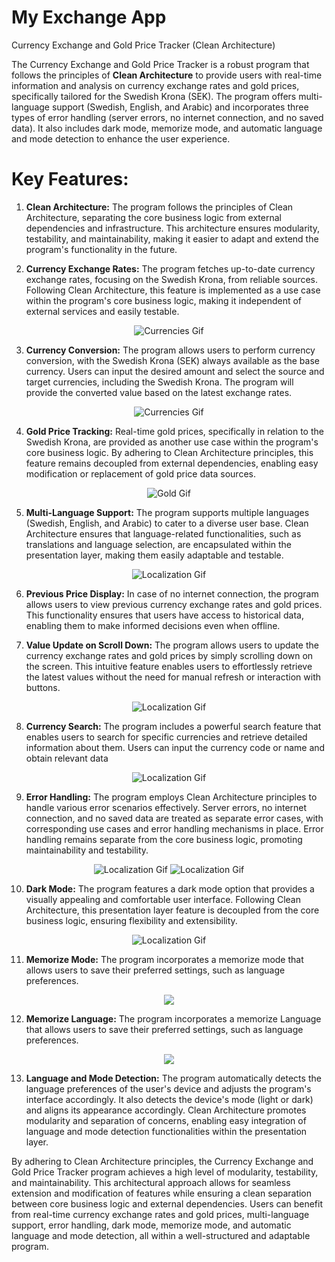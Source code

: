# My Exchange App


  
Currency Exchange and Gold Price Tracker (Clean Architecture)

The Currency Exchange and Gold Price Tracker is a robust program that follows the principles of **Clean Architecture** to provide users with real-time information and analysis on currency exchange rates and gold prices, specifically tailored for the Swedish Krona (SEK). The program offers multi-language support (Swedish, English, and Arabic) and incorporates three types of error handling (server errors, no internet connection, and no saved data). It also includes dark mode, memorize mode, and automatic language and mode detection to enhance the user experience.

# Key Features:

1. **Clean Architecture:** The program follows the principles of Clean Architecture, separating the core business logic from external dependencies and infrastructure. This architecture ensures modularity, testability, and maintainability, making it easier to adapt and extend the program's functionality in the future.
    
2.  **Currency Exchange Rates:** The program fetches up-to-date currency exchange rates, focusing on the Swedish Krona, from reliable sources. Following Clean Architecture, this feature is implemented as a use case within the program's core business logic, making it independent of external services and easily testable.


<p align="center">  <img src="https://media.giphy.com/media/v1.Y2lkPTc5MGI3NjExMjIzMTk0ZjkwMzM4NDE5MWQ0ODU5NTEwODk4ZTdjNjdjMDljN2U5NCZlcD12MV9pbnRlcm5hbF9naWZzX2dpZklkJmN0PWc/peBveETwVyLK5IaOdw/giphy.gif" alt="Currencies Gif">  </p>

3.  **Currency Conversion:** The program allows users to perform currency conversion, with the Swedish Krona (SEK) always available as the base currency. Users can input the desired amount and select the source and target currencies, including the Swedish Krona. The program will provide the converted value based on the latest exchange rates.

<p align="center">  <img src="https://media.giphy.com/media/v1.Y2lkPTc5MGI3NjExM2U0MDBjY2Q0OWNkNTViM2VjNzYwODg4ODUzOGViMjk1NmY4MTFlMiZlcD12MV9pbnRlcm5hbF9naWZzX2dpZklkJmN0PWc/Z5BBd3ZKleqNOHrfxH/giphy.gif" alt="Currencies Gif">  </p>

  
4.  **Gold Price Tracking:** Real-time gold prices, specifically in relation to the Swedish Krona, are provided as another use case within the program's core business logic. By adhering to Clean Architecture principles, this feature remains decoupled from external dependencies, enabling easy modification or replacement of gold price data sources.

<p align="center">  <img src="https://media.giphy.com/media/v1.Y2lkPTc5MGI3NjExNmMwY2MyZmFlZDA3YzNhNzZhZmM5ZjUxMDc2ODAwYmRlMTc1YmFkMiZlcD12MV9pbnRlcm5hbF9naWZzX2dpZklkJmN0PWc/B34y645shKjjydKfok/giphy.gif" alt="Gold Gif">  </p>

    
5.  **Multi-Language Support:** The program supports multiple languages (Swedish, English, and Arabic) to cater to a diverse user base. Clean Architecture ensures that language-related functionalities, such as translations and language selection, are encapsulated within the presentation layer, making them easily adaptable and testable.

<p align="center">  <img src="https://media.giphy.com/media/v1.Y2lkPTc5MGI3NjExM2ZjNzZkMzcyNGY3ZDFjMDU0YWVhYzc3MzBhYWM2MjIxYTJhZDUzZCZlcD12MV9pbnRlcm5hbF9naWZzX2dpZklkJmN0PWc/cWEhDYMZwglkTc7Ske/giphy.gif" alt="Localization Gif">  </p>


6.  **Previous Price Display:** In case of no internet connection, the program allows users to view previous currency exchange rates and gold prices. This functionality ensures that users have access to historical data, enabling them to make informed decisions even when offline.


7. **Value Update on Scroll Down:** The program allows users to update the currency exchange rates and gold prices by simply scrolling down on the screen. This intuitive feature enables users to effortlessly retrieve the latest values without the need for manual refresh or interaction with buttons.

<p align="center">  <img src="https://media.giphy.com/media/v1.Y2lkPTc5MGI3NjExNTBhYTVkMWJjY2RjZDYxZjI3NWZmYzM1Mzc3YjhlYTFiNGMwYjhjZSZlcD12MV9pbnRlcm5hbF9naWZzX2dpZklkJmN0PWc/foMzb63qkl3oaRm9la/giphy.gif" alt="Localization Gif">  </p>

8. **Currency Search:** The program includes a powerful search feature that enables users to search for specific currencies and retrieve detailed information about them. Users can input the currency code or name and obtain relevant data

<p align="center">  <img src="https://media.giphy.com/media/v1.Y2lkPTc5MGI3NjExODdhNGU5Mzg1ODM1ODdlODg4Njk4ZmM5Njk4NDFmZjVmYzc3Y2MyMiZlcD12MV9pbnRlcm5hbF9naWZzX2dpZklkJmN0PWc/FCNikmwgqxBmguigDD/giphy.gif" alt="Localization Gif">  </p>

    
9.  **Error Handling:** The program employs Clean Architecture principles to handle various error scenarios effectively. Server errors, no internet connection, and no saved data are treated as separate error cases, with corresponding use cases and error handling mechanisms in place. Error handling remains separate from the core business logic, promoting maintainability and testability.

 <p align="center">  <img src="https://media.giphy.com/media/v1.Y2lkPTc5MGI3NjExNTFkNTdmZGRlN2EyZDU3NWFkNzU4MmE4ZTc4ZjY0YmUyMmFmZTFmNCZlcD12MV9pbnRlcm5hbF9naWZzX2dpZklkJmN0PWc/eIQtHw85XZOSK1e5s5/giphy.gif" alt="Localization Gif"> 
<img src="https://media.giphy.com/media/v1.Y2lkPTc5MGI3NjExOWRiYzMzYmIyZGNmZjU4MGI1Nzc2MWEzMWRmMmJhMDg5ZDEyODRkMyZlcD12MV9pbnRlcm5hbF9naWZzX2dpZklkJmN0PWc/U9cyCR096p1RN0TxY0/giphy.gif" alt="Localization Gif">

 </p>
    
10.  **Dark Mode:** The program features a dark mode option that provides a visually appealing and comfortable user interface. Following Clean Architecture, this presentation layer feature is decoupled from the core business logic, ensuring flexibility and extensibility.

<p align="center">  <img src="https://media.giphy.com/media/v1.Y2lkPTc5MGI3NjExYjEzOWNjNDE0MDliYTgzMDcyMTU2NTI0NzJmZWU5N2M3YzNjZjcyYiZlcD12MV9pbnRlcm5hbF9naWZzX2dpZklkJmN0PWc/WgPyzIxhPvIsUrluo9/giphy.gif" alt="Localization Gif">  </p>

    
11.  **Memorize Mode:** The program incorporates a memorize mode that allows users to save their preferred settings, such as language preferences.
<p align="center">  <img src="https://media.giphy.com/media/v1.Y2lkPTc5MGI3NjExY2RmZGFlYjM0Yzc4MDk2YzVlOWFjMmNlMGI3MzA1ZGJmZDQyMTFiNyZlcD12MV9pbnRlcm5hbF9naWZzX2dpZklkJmN0PWc/ciCuE6II1wkK2sNW9Q/giphy.gif">  </p>

12.  **Memorize Language:** The program incorporates a memorize Language that allows users to save their preferred settings, such as language preferences.

<p align="center">  <img src="https://media.giphy.com/media/v1.Y2lkPTc5MGI3NjExY2NjMDZkZDg0NWU3YzE2ZGNiMWUzOGFkNjAzODI3MGQ3Njc2NWNkMCZlcD12MV9pbnRlcm5hbF9naWZzX2dpZklkJmN0PWc/dTGZ8zy79cKi3ci0Ff/giphy.gif">  </p>
    
13.  **Language and Mode Detection:** The program automatically detects the language preferences of the user's device and adjusts the program's interface accordingly. It also detects the device's mode (light or dark) and aligns its appearance accordingly. Clean Architecture promotes modularity and separation of concerns, enabling easy integration of language and mode detection functionalities within the presentation layer.

    

By adhering to Clean Architecture principles, the Currency Exchange and Gold Price Tracker program achieves a high level of modularity, testability, and maintainability. This architectural approach allows for seamless extension and modification of features while ensuring a clean separation between core business logic and external dependencies. Users can benefit from real-time currency exchange rates and gold prices, multi-language support, error handling, dark mode, memorize mode, and automatic language and mode detection, all within a well-structured and adaptable program.
